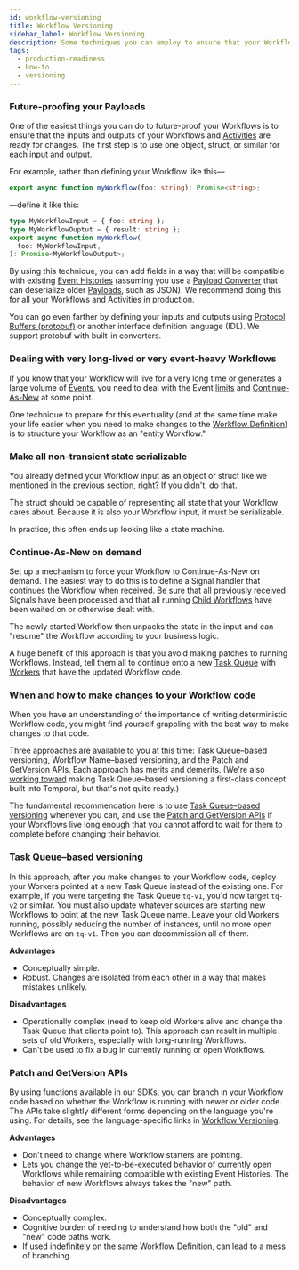```yaml
---
id: workflow-versioning
title: Workflow Versioning
sidebar_label: Workflow Versioning
description: Some techniques you can employ to ensure that your Workflows can be productionized and iterated upon.
tags:
  - production-readiness
  - how-to
  - versioning
---
```


### Future-proofing your Payloads

One of the easiest things you can do to future-proof your Workflows is to ensure that the inputs and outputs of your Workflows and [Activities](/activities) are ready for changes.
The first step is to use one object, struct, or similar for each input and output.

For example, rather than defining your Workflow like this—

```typescript
export async function myWorkflow(foo: string): Promise<string>;
```

—define it like this:

```typescript
type MyWorkflowInput = { foo: string };
type MyWorkflowOuptut = { result: string };
export async function myWorkflow(
  foo: MyWorkflowInput,
): Promise<MyWorkflowOutput>;
```

By using this technique, you can add fields in a way that will be compatible with existing [Event Histories](/workflows#event-history) (assuming you use a [Payload Converter](/dataconversion#payload-converter) that can deserialize older [Payloads](/dataconversion#payload), such as JSON).
We recommend doing this for all your Workflows and Activities in production.

You can go even farther by defining your inputs and outputs using [Protocol Buffers (protobuf)](https://protobuf.dev/) or another interface definition language (IDL).
We support protobuf with built-in converters.

### Dealing with very long-lived or very event-heavy Workflows

If you know that your Workflow will live for a very long time or generates a large volume of [Events](/workflows#event), you need to deal with the Event [limits](/workflows#limits) and [Continue-As-New](/workflows#continue-as-new) at some point.

One technique to prepare for this eventuality (and at the same time make your life easier when you need to make changes to the [Workflow Definition](/workflows#workflow-definition)) is to structure your Workflow as an "entity Workflow."

### Make all non-transient state serializable

You already defined your Workflow input as an object or struct like we mentioned in the previous section, right?
If you didn't, do that.

The struct should be capable of representing all state that your Workflow cares about.
Because it is also your Workflow input, it must be serializable.

In practice, this often ends up looking like a state machine.

### Continue-As-New on demand

Set up a mechanism to force your Workflow to Continue-As-New on demand.
The easiest way to do this is to define a Signal handler that continues the Workflow when received.
Be sure that all previously received Signals have been processed and that all running [Child Workflows](/workflows#child-workflow) have been waited on or otherwise dealt with.

The newly started Workflow then unpacks the state in the input and can "resume" the Workflow according to your business logic.

A huge benefit of this approach is that you avoid making patches to running Workflows.
Instead, tell them all to continue onto a new [Task Queue](/workers#task-queue) with [Workers](/workers) that have the updated Workflow code.

### When and how to make changes to your Workflow code

When you have an understanding of the importance of writing deterministic Workflow code, you might find yourself grappling with the best way to make changes to that code.

Three approaches are available to you at this time: Task Queue–based versioning, Workflow Name–based versioning, and the Patch and GetVersion APIs.
Each approach has merits and demerits.
(We're also [working toward](https://github.com/temporalio/proposals/blob/master/versioning/worker-versions.md) making Task Queue–based versioning a first-class concept built into Temporal, but that's not quite ready.)

The fundamental recommendation here is to use [Task Queue–based versioning](#task-queuebased-versioning) whenever you can, and use the [Patch and GetVersion APIs](#patch-and-getversion-apis) if your Workflows live long enough that you cannot afford to wait for them to complete before changing their behavior.

### Task Queue–based versioning

In this approach, after you make changes to your Workflow code, deploy your Workers pointed at a new Task Queue instead of the existing one.
For example, if you were targeting the Task Queue `tq-v1`, you'd now target `tq-v2` or similar.
You must also update whatever sources are starting new Workflows to point at the new Task Queue name.
Leave your old Workers running, possibly reducing the number of instances, until no more open Workflows are on `tq-v1`.
Then you can decommission all of them.

**Advantages**

- Conceptually simple.
- Robust.
  Changes are isolated from each other in a way that makes mistakes unlikely.

**Disadvantages**

- Operationally complex (need to keep old Workers alive and change the Task Queue that clients point to).
  This approach can result in multiple sets of old Workers, especially with long-running Workflows.
- Can't be used to fix a bug in currently running or open Workflows.

### Patch and GetVersion APIs

By using functions available in our SDKs, you can branch in your Workflow code based on whether the Workflow is running with newer or older code.
The APIs take slightly different forms depending on the language you're using.
For details, see the language-specific links in [Workflow Versioning](/workflows#workflow-versioning).

**Advantages**

- Don't need to change where Workflow starters are pointing.
- Lets you change the yet-to-be-executed behavior of currently open Workflows while remaining compatible with existing Event Histories.
  The behavior of new Workflows always takes the "new" path.

**Disadvantages**

- Conceptually complex.
- Cognitive burden of needing to understand how both the "old" and "new" code paths work.
- If used indefinitely on the same Workflow Definition, can lead to a mess of branching.
